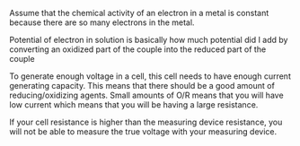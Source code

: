 Assume that the chemical activity of an electron in a metal is constant because there are so many electrons in the metal. 

Potential of electron in solution is basically how much potential did I add by converting an oxidized part of the couple into the reduced part of the couple 

To generate enough voltage in a cell, this cell needs to have enough current generating capacity. This means that there should be a good amount of reducing/oxidizing agents. Small amounts of O/R means that you will have low current which means that you will be having a large resistance.

If your cell resistance is higher than the measuring device resistance, you will not be able to measure the true voltage with your measuring device.